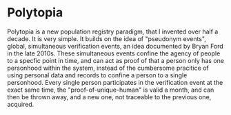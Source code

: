 # Polytopia

Polytopia is a new population registry paradigm, that I invented over half a decade. It is very simple. It builds on the idea of "pseudonym events", global, simultaneous verification events, an idea documented by Bryan Ford in the late 2010s. These simultaneous events confine the agency of people to a specfic point in time, and can act as proof of that a person only has one personhood within the system, instead of the cumbersome pracitice of using personal data and records to confine a person to a single personhood. Every single person participates in the verification event at the exact same time, the "proof-of-unique-human" is valid a month, and can then be thrown away, and a new one, not traceable to the previous one, acquired.
